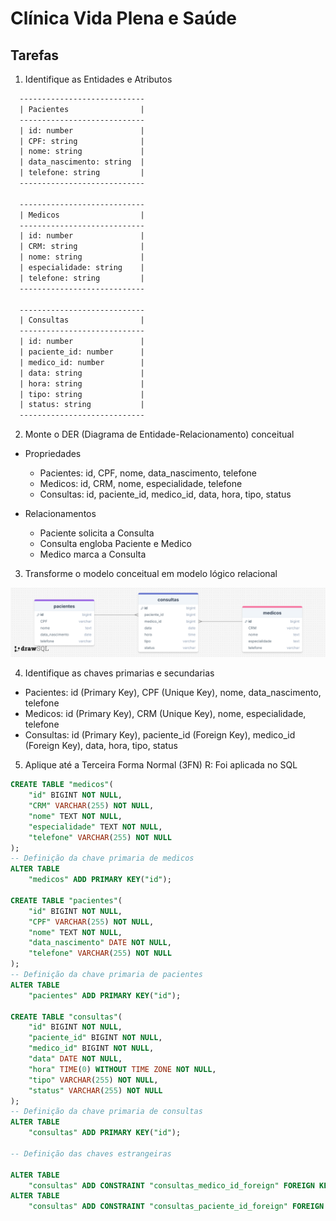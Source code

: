 # Clínica Vida Plena e Saúde

## Tarefas

1. Identifique as Entidades e Atributos

  ```txt
    ----------------------------
    | Pacientes                |
    ----------------------------
    | id: number               |
    | CPF: string              |
    | nome: string             |
    | data_nascimento: string  |
    | telefone: string         |
    ----------------------------

    ----------------------------
    | Medicos                  |
    ----------------------------
    | id: number               |
    | CRM: string              |
    | nome: string             |
    | especialidade: string    |
    | telefone: string         |
    ----------------------------

    ----------------------------
    | Consultas                |
    ----------------------------
    | id: number               |
    | paciente_id: number      |
    | medico_id: number        |
    | data: string             |
    | hora: string             |
    | tipo: string             |
    | status: string           |
    ----------------------------
  ```

2. Monte o DER (Diagrama de Entidade-Relacionamento) conceitual

  - Propriedades

    - Pacientes: id, CPF, nome, data_nascimento, telefone
    - Medicos: id, CRM, nome, especialidade, telefone
    - Consultas: id, paciente_id, medico_id, data, hora, tipo, status

  - Relacionamentos

    - Paciente solicita a Consulta
    - Consulta engloba Paciente e Medico
    - Medico marca a Consulta

3. Transforme o modelo conceitual em modelo lógico relacional

  ![SQL Clínica Vida Plena e Saúde](../../public/drawSQL-clinica.png)

4. Identifique as chaves primarias e secundarias

  - Pacientes: id (Primary Key), CPF (Unique Key), nome, data_nascimento, telefone
  - Medicos: id (Primary Key), CRM (Unique Key), nome, especialidade, telefone
  - Consultas: id (Primary Key), paciente_id (Foreign Key), medico_id (Foreign Key), data, hora, tipo, status

5. Aplique até a Terceira Forma Normal (3FN)
  R: Foi aplicada no SQL

  ```sql
  CREATE TABLE "medicos"(
      "id" BIGINT NOT NULL,
      "CRM" VARCHAR(255) NOT NULL,
      "nome" TEXT NOT NULL,
      "especialidade" TEXT NOT NULL,
      "telefone" VARCHAR(255) NOT NULL
  );
  -- Definição da chave primaria de medicos
  ALTER TABLE
      "medicos" ADD PRIMARY KEY("id");

  CREATE TABLE "pacientes"(
      "id" BIGINT NOT NULL,
      "CPF" VARCHAR(255) NOT NULL,
      "nome" TEXT NOT NULL,
      "data_nascimento" DATE NOT NULL,
      "telefone" VARCHAR(255) NOT NULL
  );
  -- Definição da chave primaria de pacientes
  ALTER TABLE
      "pacientes" ADD PRIMARY KEY("id");

  CREATE TABLE "consultas"(
      "id" BIGINT NOT NULL,
      "paciente_id" BIGINT NOT NULL,
      "medico_id" BIGINT NOT NULL,
      "data" DATE NOT NULL,
      "hora" TIME(0) WITHOUT TIME ZONE NOT NULL,
      "tipo" VARCHAR(255) NOT NULL,
      "status" VARCHAR(255) NOT NULL
  );
  -- Definição da chave primaria de consultas
  ALTER TABLE
      "consultas" ADD PRIMARY KEY("id");

  -- Definição das chaves estrangeiras

  ALTER TABLE
      "consultas" ADD CONSTRAINT "consultas_medico_id_foreign" FOREIGN KEY("medico_id") REFERENCES "medicos"("id");
  ALTER TABLE
      "consultas" ADD CONSTRAINT "consultas_paciente_id_foreign" FOREIGN KEY("paciente_id") REFERENCES "pacientes"("id");
  ```
